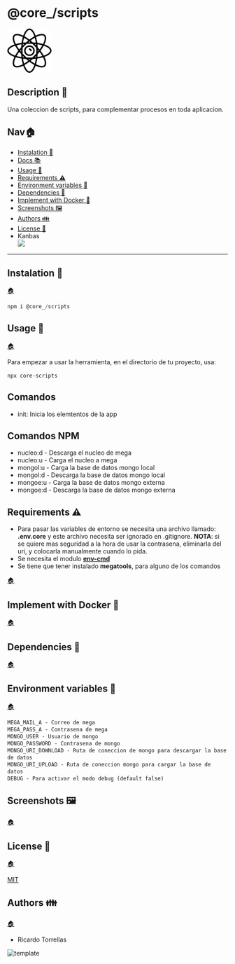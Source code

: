 # @core_/scripts

<img src="./public/icon.png" alt="title" width="20%">

<h2 id="description">Description 📃</h2>

Una coleccion de scripts, para complementar procesos en toda aplicacion.

<h2 id="nav">Nav🏠 </h2>

* [Instalation 🔑](#instalation)
* [Docs 📚](https://rick-torrellas.github.io/core-scripts/)
* [Usage 🔰](#usage)
* [Requirements ⚠️](#requirements)
* [Environment variables 🔐](#environment-variables)
* [Dependencies 📁](#dependencies)
* [Implement with Docker 🐋](#docker)
* [Screenshots 🖼️](#screenshots)
* [Authors 👪](#authors)
* [License 📄](#license)
* Kanbas</br>
<a href="./kanbas.md" title="kanbas"><img width="5%" src="https://res.cloudinary.com/rick-rick-torrellas/image/upload/v1629301660/icons/kanban_oifhu7.png"/></a>

***

<h2 id="instalation">Instalation 🔑</h2>

[🏠](#nav "Back home")

```javascript
npm i @core_/scripts
```
<h2 id="usage">Usage 🔰</h2>

[🏠](#nav "Back home")

Para empezar a usar la herramienta, en el directorio de tu proyecto, usa:

```npm
npx core-scripts
```

## Comandos

* init: Inicia los elemtentos de la app

## Comandos NPM

* nucleo:d - Descarga el nucleo de mega
* nucleo:u - Carga el nucleo a mega
* mongol:u - Carga la base de datos mongo local
* mongol:d - Descarga la base de datos mongo local
* mongoe:u - Carga la base de datos mongo externa
* mongoe:d - Descarga la base de datos mongo externa

<h2 id="requirements">Requirements ⚠️</h2>

* Para pasar las variables de entorno se necesita una archivo llamado: **.env.core** y este archivo necesita ser ignorado en .gitignore. **NOTA**: si se quiere mas seguridad a la hora de usar la contrasena, eliminarla del uri, y colocarla manualmente cuando lo pida.
* Se necesita el modulo [**env-cmd**](https://www.npmjs.com/package/env-cmd)
* Se tiene que tener instalado **megatools**, para alguno de los comandos

[🏠](#nav "Back home")

<h2 id="docker">Implement with Docker 🐋</h2>

[🏠](#nav "Back home")


<h2 id="dependencies">Dependencies 📁</h2>

[🏠](#nav "Back home")

<h2 id="#environment-variables">Environment variables 🔐</h2>

[🏠](#nav "Back home")

```dotenv
MEGA_MAIL_A - Correo de mega
MEGA_PASS_A - Contrasena de mega
MONGO_USER - Usuario de mongo
MONGO_PASSWORD - Contrasena de mongo
MONGO_URI_DOWNLOAD - Ruta de coneccion de mongo para descargar la base de datos
MONGO_URI_UPLOAD - Ruta de coneccion mongo para cargar la base de datos
DEBUG - Para activar el modo debug (default false)
```

<h2 id="screenshots">Screenshots 🖼️</h2>

[🏠](#nav "Back home")

<h2 id="license">License 📄</h2>

[🏠](#nav "Back home")

[MIT](./LICENSE)

<h2 id="authors">Authors 👪</h2>

[🏠](#nav "Back home")

* Ricardo Torrellas

<img src="https://res.cloudinary.com/rick-rick-torrellas/image/upload/v1632064143/icons/pill_sakm1z.svg" alt="template" width="3%">
